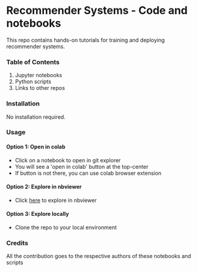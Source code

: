 # Recommender Systems - Code and notebooks
This repo contains hands-on tutorials for training and deploying recommender systems. 

### Table of Contents
1. Jupyter notebooks
2. Python scripts
3. Links to other repos

### Installation
No installation required. 

### Usage
#### Option 1: Open in colab
  - Click on a notebook to open in git explorer
  - You will see a 'open in colab' button at the top-center
  - If button is not there, you can use colab browser extension
#### Option 2: Explore in nbviewer
  - Click [here](https://nbviewer.jupyter.org/github/sparsh-ai/rec-code/tree/main/notebooks/) to explore in nbviewer
#### Option 3: Explore locally
  - Clone the repo to your local environment

### Credits
All the contribution goes to the respective authors of these notebooks and scripts
